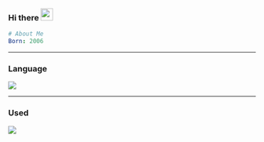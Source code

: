 <h3>
  Hi there
  <a id="waving">
    <img src="https://em-content.zobj.net/source/microsoft-teams/363/waving-hand_1f44b.png" width=25 />
  </a>
</h3>

```yml
# About Me
Born: 2006
```
<hr />

<a id="Language">
  <h3>Language</h3>
  <img src="https://skillicons.dev/icons?i=php" />
</a>

<hr />

<a id="Used">
  <h3>Used</h3>
  <img src="https://skillicons.dev/icons?i=idea" />
</a>
